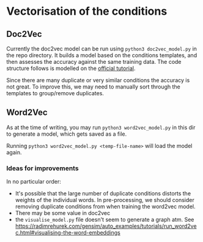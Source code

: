 # Vectorisation of the conditions

## Doc2Vec
Currently the doc2vec model can be run using `python3 doc2vec_model.py` in the repo directory. It builds a model based on the conditions templates, and then assesses the accuracy against the same training data. The code structure follows is modelled on the [official tutorial](https://radimrehurek.com/gensim/auto_examples/tutorials/run_doc2vec_lee.html#sphx-glr-download-auto-examples-tutorials-run-doc2vec-lee-py).

Since there are many duplicate or very similar conditions the accuracy is not great. To improve this, we may need to manually sort through the templates to group/remove duplicates.

## Word2Vec
As at the time of writing, you may run `python3 word2vec_model.py` in this dir to generate a model, which gets saved as a file. 

Running `python3 word2vec_model.py <temp-file-name>` will load the model again. 

### Ideas for improvements

In no particular order:

* It's possible that the large number of duplicate conditions distorts the weights of the individual words. In pre-processing, we should consider removing duplicate conditions from when training the word2vec model.
* There may be some value in doc2vec
* the `visualise_model.py` file doesn't seem to generate a graph atm. See https://radimrehurek.com/gensim/auto_examples/tutorials/run_word2vec.html#visualising-the-word-embeddings

